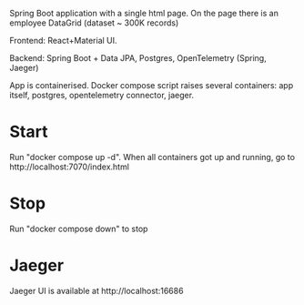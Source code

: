 Spring Boot application with a single html page. On the page there is an employee DataGrid (dataset ~ 300K records)
<p>Frontend: React+Material UI. </p>
<p>Backend: Spring Boot + Data JPA, Postgres, OpenTelemetry (Spring, Jaeger)</p>
<p>App is containerised. Docker compose script raises several containers: app itself, postgres, opentelemetry connector, jaeger.</p>

<h1>Start</h1>
Run "docker compose up -d". When all containers got up and running, go to http://localhost:7070/index.html

<h1>Stop</h1>
Run "docker compose down" to stop

<h1>Jaeger</h1>
Jaeger UI is available at http://localhost:16686
